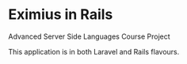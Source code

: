 # Eximius in Rails

Advanced Server Side Languages Course Project

This application is in both Laravel and Rails flavours.
